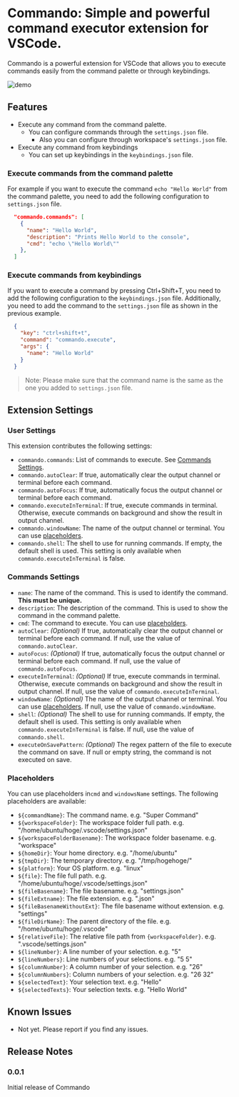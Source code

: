 # Commando: Simple and powerful command executor extension for VSCode.
Commando is a powerful extension for VSCode that allows you to execute commands easily from the command palette or through keybindings.

![demo](https://user-images.githubusercontent.com/28619349/222213677-d948e57c-7c4b-4ad7-9d40-7a5964b02f05.gif)


## Features
- Execute any command from the command palette.
  - You can configure commands through the `settings.json` file.
    - Also you can configure through workspace's `settings.json` file.
- Execute any command from keybindings
  - You can set up keybindings in the `keybindings.json` file.

### Execute commands from the command palette
For example if you want to execute the command `echo "Hello World"` from the command palette, you need to add the following configuration to `settings.json` file.
```json
  "commando.commands": [
    {
      "name": "Hello World",
      "description": "Prints Hello World to the console",
      "cmd": "echo \"Hello World\""
    },
  ]
```

### Execute commands from keybindings
If you want to execute a command by pressing Ctrl+Shift+T, you need to add the following configuration to the `keybindings.json` file. Additionally, you need to add the command to the `settings.json` file as shown in the previous example.
```json
  {
    "key": "ctrl+shift+t",
    "command": "commando.execute",
    "args": {
      "name": "Hello World"
    }
  }
```
> Note: Please make sure that the command name is the same as the one you added to `settings.json` file.

## Extension Settings
### User Settings
This extension contributes the following settings:
- `commando.commands`: List of commands to execute. See [Commands Settings](#Commands-Settings).
- `commando.autoClear`: If true, automatically clear the output channel or terminal before each command.
- `commando.autoFocus`: If true, automatically focus the output channel or terminal before each command.
- `commando.executeInTerminal`: If true, execute commands in terminal. Otherwise, execute commands on background and show the result in output channel.
- `commando.windowName`: The name of the output channel or terminal. You can use [placeholders](#Placeholders).
- `commando.shell`: The shell to use for running commands. If empty, the default shell is used. This setting is only available when `commando.executeInTerminal` is false.

### Commands Settings
- `name`: The name of the command. This is used to identify the command. **This must be unique.**
- `description`: The description of the command. This is used to show the command in the command palette.
- `cmd`: The command to execute. You can use [placeholders](#Placeholders).
- `autoClear`: *(Optional)* If true, automatically clear the output channel or terminal before each command. If null, use the value of `commando.autoClear`.
- `autoFocus`: *(Optional)* If true, automatically focus the output channel or terminal before each command. If null, use the value of `commando.autoFocus`.
- `executeInTerminal`: *(Optional)* If true, execute commands in terminal. Otherwise, execute commands on background and show the result in output channel. If null, use the value of `commando.executeInTerminal`.
- `windowName`: *(Optional)* The name of the output channel or terminal. You can use [placeholders](#Placeholders). If null, use the value of `commando.windowName`.
- `shell`: *(Optional)* The shell to use for running commands. If empty, the default shell is used. This setting is only available when `commando.executeInTerminal` is false. If null, use the value of `commando.shell`.
- `executeOnSavePattern`: *(Optional)* The regex pattern of the file to execute the command on save. If null or empty string, the command is not executed on save.

### Placeholders
You can use placeholders in`cmd` and `windowsName` settings. The following placeholders are available:
- `${commandName}`: The command name. e.g. "Super Command"
- `${workspaceFolder}`: The workspace folder full path. e.g. "/home/ubuntu/hoge/.vscode/settings.json"
- `${workspaceFolderBasename}`: The workspace folder basename. e.g. "workspace"
- `${homeDir}`: Your home directory. e.g. "/home/ubuntu"
- `${tmpDir}`: The temporary directory. e.g. "/tmp/hogehoge/"
- `${platform}`: Your OS platform. e.g. "linux"
- `${file}`: The file full path. e.g. "/home/ubuntu/hoge/.vscode/settings.json"
- `${fileBasename}`: The file basename. e.g. "settings.json"
- `${fileExtname}`: The file extension. e.g. ".json"
- `${fileBasenameWithoutExt}`: The file basename without extension. e.g. "settings"
- `${fileDirName}`: The parent directory of the file. e.g. "/home/ubuntu/hoge/.vscode"
- `${relativeFile}`: The relative file path from `{workspaceFolder}`. e.g. ".vscode/settings.json"
- `${lineNumber}`: A line number of your selection. e.g. "5"
- `${lineNumbers}`: Line numbers of your selections. e.g. "5 5"
- `${columnNumber}`: A column number of your selection. e.g. "26"
- `${columnNumbers}`: Column numbers of your selection. e.g. "26 32"
- `${selectedText}`: Your selection text. e.g. "Hello"
- `${selectedTexts}`: Your selection texts. e.g. "Hello World"

## Known Issues
- Not yet. Please report if you find any issues.

## Release Notes
### 0.0.1
Initial release of Commando
